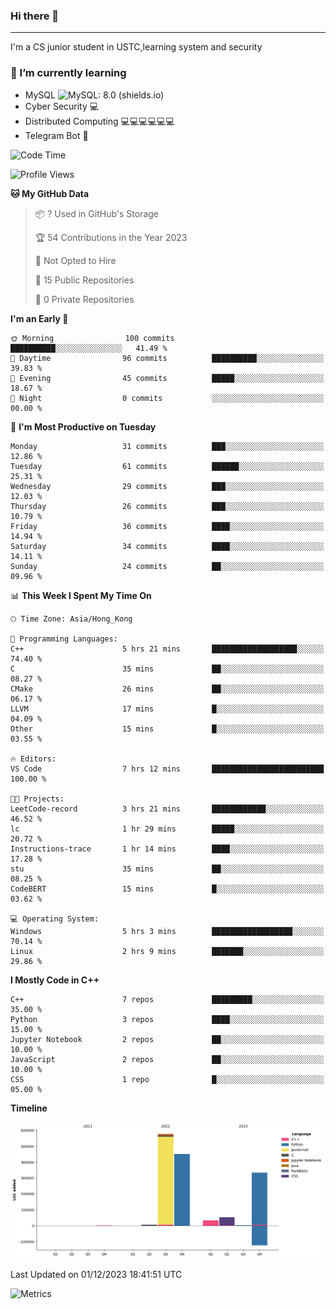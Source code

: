 ### Hi there 👋

<!--
**aozaki-touko/aozaki-touko** is a ✨ _special_ ✨ repository because its `README.md` (this file) appears on your GitHub profile.

Here are some ideas to get you started:

-  ...
- 🌱 I’m currently learning ...
- 👯 I’m looking to collaborate on ...
- 🤔 I’m looking for help with ...
- 💬 Ask me about ...
- 📫 How to reach me: ...
- 😄 Pronouns: ...
- ⚡ Fun fact: ...
-->

---

I'm a CS junior student in USTC,learning system and security



### 🌱 I’m currently learning

- MySQL ![MySQL: 8.0 (shields.io)](https://img.shields.io/badge/MySQL-8.0-blue)
- Cyber Security :computer:
- Distributed Computing :computer::computer::computer::computer::computer::computer:
- Telegram Bot :robot:



<!--START_SECTION:waka-->
![Code Time](http://img.shields.io/badge/Code%20Time-232%20hrs%2025%20mins-blue)

![Profile Views](http://img.shields.io/badge/Profile%20Views-0-blue)

**🐱 My GitHub Data** 

> 📦 ? Used in GitHub's Storage 
 > 
> 🏆 54 Contributions in the Year 2023
 > 
> 🚫 Not Opted to Hire
 > 
> 📜 15 Public Repositories 
 > 
> 🔑 0 Private Repositories 
 > 
**I'm an Early 🐤** 

```text
🌞 Morning                100 commits         ██████████░░░░░░░░░░░░░░░   41.49 % 
🌆 Daytime                96 commits          ██████████░░░░░░░░░░░░░░░   39.83 % 
🌃 Evening                45 commits          █████░░░░░░░░░░░░░░░░░░░░   18.67 % 
🌙 Night                  0 commits           ░░░░░░░░░░░░░░░░░░░░░░░░░   00.00 % 
```
📅 **I'm Most Productive on Tuesday** 

```text
Monday                   31 commits          ███░░░░░░░░░░░░░░░░░░░░░░   12.86 % 
Tuesday                  61 commits          ██████░░░░░░░░░░░░░░░░░░░   25.31 % 
Wednesday                29 commits          ███░░░░░░░░░░░░░░░░░░░░░░   12.03 % 
Thursday                 26 commits          ███░░░░░░░░░░░░░░░░░░░░░░   10.79 % 
Friday                   36 commits          ████░░░░░░░░░░░░░░░░░░░░░   14.94 % 
Saturday                 34 commits          ████░░░░░░░░░░░░░░░░░░░░░   14.11 % 
Sunday                   24 commits          ██░░░░░░░░░░░░░░░░░░░░░░░   09.96 % 
```


📊 **This Week I Spent My Time On** 

```text
🕑︎ Time Zone: Asia/Hong_Kong

💬 Programming Languages: 
C++                      5 hrs 21 mins       ███████████████████░░░░░░   74.40 % 
C                        35 mins             ██░░░░░░░░░░░░░░░░░░░░░░░   08.27 % 
CMake                    26 mins             ██░░░░░░░░░░░░░░░░░░░░░░░   06.17 % 
LLVM                     17 mins             █░░░░░░░░░░░░░░░░░░░░░░░░   04.09 % 
Other                    15 mins             █░░░░░░░░░░░░░░░░░░░░░░░░   03.55 % 

🔥 Editors: 
VS Code                  7 hrs 12 mins       █████████████████████████   100.00 % 

🐱‍💻 Projects: 
LeetCode-record          3 hrs 21 mins       ████████████░░░░░░░░░░░░░   46.52 % 
lc                       1 hr 29 mins        █████░░░░░░░░░░░░░░░░░░░░   20.72 % 
Instructions-trace       1 hr 14 mins        ████░░░░░░░░░░░░░░░░░░░░░   17.28 % 
stu                      35 mins             ██░░░░░░░░░░░░░░░░░░░░░░░   08.25 % 
CodeBERT                 15 mins             █░░░░░░░░░░░░░░░░░░░░░░░░   03.62 % 

💻 Operating System: 
Windows                  5 hrs 3 mins        ██████████████████░░░░░░░   70.14 % 
Linux                    2 hrs 9 mins        ███████░░░░░░░░░░░░░░░░░░   29.86 % 
```

**I Mostly Code in C++** 

```text
C++                      7 repos             █████████░░░░░░░░░░░░░░░░   35.00 % 
Python                   3 repos             ████░░░░░░░░░░░░░░░░░░░░░   15.00 % 
Jupyter Notebook         2 repos             ██░░░░░░░░░░░░░░░░░░░░░░░   10.00 % 
JavaScript               2 repos             ██░░░░░░░░░░░░░░░░░░░░░░░   10.00 % 
CSS                      1 repo              █░░░░░░░░░░░░░░░░░░░░░░░░   05.00 % 
```



**Timeline**

![Lines of Code chart](https://raw.githubusercontent.com/aozaki-touko/aozaki-touko/main/assets/bar_graph.png)


 Last Updated on 01/12/2023 18:41:51 UTC
<!--END_SECTION:waka-->
![Metrics](https://metrics.lecoq.io/aozaki-touko?template=classic&base.header=0&habits=1&languages=1&fortune=1&base=header%2C%20activity%2C%20community%2C%20repositories%2C%20metadata&base.indepth=false&base.hireable=false&base.skip=false&languages=false&languages.limit=8&languages.threshold=0%25&languages.other=false&languages.colors=github&languages.sections=most-used&languages.indepth=false&languages.analysis.timeout=15&languages.analysis.timeout.repositories=7.5&languages.categories=markup%2C%20programming&languages.recent.categories=markup%2C%20programming&languages.recent.load=300&languages.recent.days=14&habits=false&habits.from=200&habits.days=14&habits.facts=true&habits.charts=false&habits.charts.type=classic&habits.trim=false&habits.languages.limit=8&habits.languages.threshold=0%25&fortune=false&config.timezone=Asia%2FHong_Kong)

